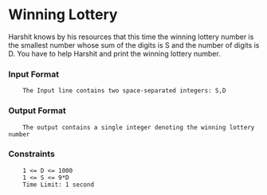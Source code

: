 # Winning Lottery
Harshit knows by his resources that this time the winning lottery number is the smallest number whose sum of the digits is S and the number of digits is D. You have to help Harshit and print the winning lottery number.
### Input Format
```
    The Input line contains two space-separated integers: S,D
```
### Output Format
```
    The output contains a single integer denoting the winning lottery number
```
### Constraints
```
    1 <= D <= 1000
    1 <= S <= 9*D
    Time Limit: 1 second
```